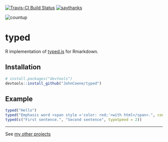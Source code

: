 [![Travis-CI Build Status](https://travis-ci.org/JohnCoene/typed.svg?branch=master)](https://travis-ci.org/JohnCoene/typed)
[![saythanks](https://img.shields.io/badge/say-thanks-ff69b4.svg)](https://saythanks.io/to/JohnCoene)

![countup](http://johncoene.github.io/projects/img/modals/typed.gif)

# typed

R implementation of [typed.js](https://github.com/mattboldt/typed.js/) for Rmarkdown.

## Installation

```R
# install.packages("devtools")
devtools::install_github("JohnCoene/typed")
```

## Example

```R
typed("Hello")
typed("Emphasis word <span style ='color: red;'>with html</span>.", contentType = "html")
typed(c("First sentence.", "Second sentence", typeSpeed = 2))
```

---------------------------------------------------------

See [my other projects](http://johncoene.github.io/projects/)
